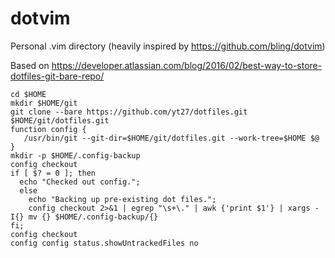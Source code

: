 dotvim
======

Personal .vim directory (heavily inspired by https://github.com/bling/dotvim)

Based on https://developer.atlassian.com/blog/2016/02/best-way-to-store-dotfiles-git-bare-repo/

```
cd $HOME
mkdir $HOME/git
git clone --bare https://github.com/yt27/dotfiles.git $HOME/git/dotfiles.git
function config {
   /usr/bin/git --git-dir=$HOME/git/dotfiles.git --work-tree=$HOME $@
}
mkdir -p $HOME/.config-backup
config checkout
if [ $? = 0 ]; then
  echo "Checked out config.";
  else
    echo "Backing up pre-existing dot files.";
    config checkout 2>&1 | egrep "\s+\." | awk {'print $1'} | xargs -I{} mv {} $HOME/.config-backup/{}
fi;
config checkout
config config status.showUntrackedFiles no
```

